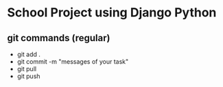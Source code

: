 # School Project using Django Python

## git commands (regular)

* git add .
* git commit -m "messages of your task"
* git pull 
* git push 